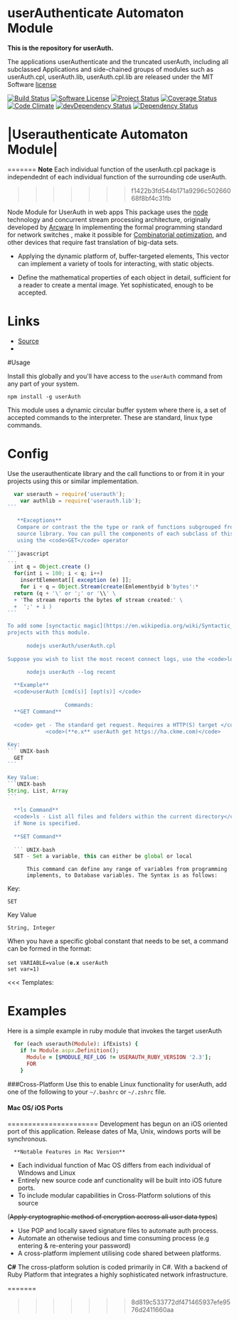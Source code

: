 # userAuthenticate Automaton Module
**This is the repository for userAuth.**

The applications userAuthenticate and the truncated userAuth, including all subclassed 
Applications and side-chained groups of modules such as userAuth.cpl, userAuth.lib, userAuth.cpl.lib
are released under the MIT Software [license](http://opensource.org/about)


[![Build Status](https://travis-ci.org/ArcanaMagus/userAuthenticate.svg?branch=userAuth)](https://travis-ci.org/ArcanaMagus/userAuthenticate)
[![Software License](https://img.shields.io/badge/license-MIT-brightgreen.svg)](https://github.com/ArcanaMagus/userAuthenticate/blob/userAuth/LICENSE)
[![Project Status](http://stillmaintained.com/ArcanaMagus/userAuthenticate.png)](http://stillmaintained.com/ArcanaMagus/userAuthenticate)
[![Coverage Status](https://coveralls.io/repos/ArcanaMagus/userAuthenticate/badge.svg?branch=userAuth&service=github)](https://coveralls.io/github/ArcanaMagus/userAuthenticate?branch=userAuth)
[![Code Climate](https://codeclimate.com/github/ArcanaMagus/userAuthenticate/badges/gpa.svg)](https://codeclimate.com/github/ArcanaMagus/userAuthenticate)
[![devDependency Status](https://david-dm.org/gruntjs/grunt/dev-status.svg)](https://david-dm.org/gruntjs/grunt#info=devDependencies)
[![Dependency Status](https://david-dm.org/bower/bower.svg)](https://david-dm.org/bower/bower)

|Userauthenticate Automaton Module|
===================================

=======
**Note**
Each individual function of the userAuth.cpl package is independednt of each individual function of the
surrounding cde userAuth. 
>>>>>>> f1422b3fd544b171a9296c50266068f8bf4c31fb

Node Module for UserAuth in web apps
  This package uses the [node](https://nodejs.org/en/) technology and 
   concurrent stream processing architecture, originally developed by 
  [Arcware](https://arcware.com) In implementing the formal programming
  standard for network switches , make it possible for [Combinatorial optimization](https://en.wikipedia.org/wiki/Combinatorics#Combinatorial_Optimization),
  and other devices that require fast translation of big-data sets.
  
  - Applying the dynamic platform of, buffer-targeted elements,
  This vector can implement a variety of tools for interacting,
  with static objects.
  
  - Define the mathematical properties of each object in detail,
  sufficient for a reader to create a mental image. Yet sophisticated,
  enough to be accepted. 

Links
=====

*  [Source](https://github.com/ArcanaMagus/userAuthenticate)
*  
#Usage

Install this globally and you'll have access to the <code>userAuth</code> command from any part of
your system.
 
 <code>npm install -g userAuth</code>
  
  This module uses a dynamic circular buffer system where there is,
  a set of accepted commands to the interpreter. These are standard,
  linux type commands.

Config
======
 Use the userauthenticate library and the call functions to or from it in your
 projects using this or similar implementation.

````javascript
  var userauth = require('userauth');
    var authlib = require('userauth.lib');
```
   
   **Exceptions**
   Compare or contrast the the type or rank of functions subgrouped from the
   source library. You can pull the components of each subclass of this source
   using the <code>GET</code> operator 
   
```javascript
...
  int q = Object.create ()
  for(int i = 100; i < q; i++)
    insertElementat[[ exception (e) ]];
    for i + q = Object.Stream(create(Emlementbyid b'bytes':*
  return (q + '\' or ';' or '\\' \
  + 'The stream reports the bytes of stream created:' \
  +  ';' + i )
```

To add some [synctactic magic](https://en.wikipedia.org/wiki/Syntactic_expletive] in
projects with this module.
  
      nodejs userAuth/userAuth.cpl
      
Suppose you wish to list the most recent connect logs, use the <code>log</code> command.

      nodejs userAuth --log recent
      
  **Example**
  <code>userAuth [cmd(s)] [opt(s)] </code>
   
                  Commands:
  **GET Command**
  
  <code> get - The standard get request. Requires a HTTP(S) target </code>
            <code>(**e.x** userAuth get https://ha.ckme.com)</code> 
            
Key:
``` UNIX-bash
  GET
```

Key Value:
```UNIX-bash
String, List, Array
```

  **ls Command**
  <code>ls - List all files and folders within the current directory</code>.
  if None is specified.
            
  **SET Command**  
  
  ``` UNIX-bash
  SET - Set a variable, this can either be global or local
 ````
          This command can define any range of variables from programming
          implements, to Database variables. The Syntax is as follows:
        

  Key: 
  ``` UNIX-bash
  SET
  ````
  
  Key Value 
  ```UNIX-bash
  String, Integer
  ```
          
  When you have a specific global constant that needs to be set,
  a command can be formed in the format:
          
 <code>set VARIABLE=value</code>
 <code>(**e.x** userAuth set var=1)</code>
  
<<< Templates:

Examples
========
  Here is a simple example in ruby module that invokes
  the target userAuth
  
```ruby 
  for (each userauth(Module): ifExists) {
    if != Module.aspx.Definition();
      Module = [$MODULE_REF_LOG != USERAUTH_RUBY_VERSION '2.3'];
      FOR 
    }
```
###Cross-Platform
Use this to enable Linux functionality for userAuth, add one of the following to your
<code>~/.bashrc</code> or <code>~/.zshrc</code> file.

#### Mac OS/ iOS Ports
======================
Development has begun on an iOS oriented port of this application. Release dates of 
Ma, Unix, windows ports will be synchronous.

      **Notable Features in Mac Version**
- Each individual function of Mac OS differs from each individual of Windows and Linux      
 - Entirely new source code anf cunctionality will be built into iOS future ports.
 - To include modular capabilities in Cross-Platform solutions of this source
 
  (~~Apply cryptographic method of encryption accross all user data types~~)
  - Use PGP and locally saved signature files to automate auth process.
  - Automate an otherwise tedious and time consuming process (e.g entering
   & re-entering your password)
  - A cross-platform implement utilising code shared between platforms.
  
**C#**
The cross-platform solution is coded primarily in C#. With a backend of
Ruby Platform that integrates a highly sophisticated network infrastructure. 
  
=======
>>>>>>> 8d819c533772df471465937efe9576d2411660aa
